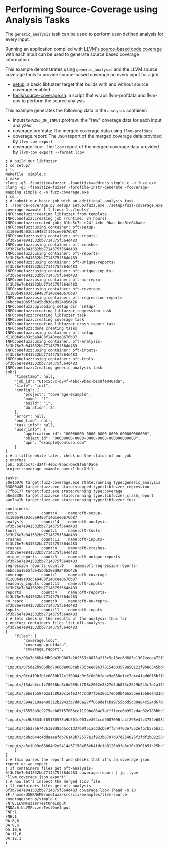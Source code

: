 # Performing Source-Coverage using Analysis Tasks

The `generic_analysis` task can be used to perform user-defined analysis for every input.  

Running an application compiled with [LLVM's source-based code coverage](https://clang.llvm.org/docs/SourceBasedCodeCoverage.html) with each input can be used to generate source based coverage information.

This example demonstrates using `generic_analysis` and the LLVM source coverage tools to provide source-based coverage on every input for a job.

* [setup](setup): a basic libfuzzer target that builds with and without source coverage enabled
* [tools/source-coverage.sh](tools/source-coverage.sh): a script that wraps llvm-profdata and llvm-cov to perform the source analysis

This example generates the following data in the `analysis` container:
* inputs/`SHA256_OF_INPUT`.profraw: the "raw" coverage data for each input analyzed
* coverage.profdata: The merged coverage data using `llvm-profdata`
* coverage.report: The `JSON` report of the merged coverage data provided by `llvm-cov export`
* coverage.lcov : The `lcov` report of the merged coverage data provided by `llvm-cov export --format lcov`

```
❯ # build our libfuzzer
❯ cd setup/ 
❯ ls
Makefile  simple.c
❯ make
clang -g3 -fsanitize=fuzzer -fsanitize=address simple.c -o fuzz.exe
clang -g3 -fsanitize=fuzzer -fprofile-instr-generate -fcoverage-mapping simple.c -o fuzz-coverage.exe 
❯ cd ..
❯ # submit our basic job with an additional analysis task
❯ ./source-coverage.py setup/ setup/fuzz.exe ./setup/fuzz-coverage.exe coverage-example 1 1 linux-1 ./tools/
INFO:onefuzz:creating libfuzzer from template
INFO:onefuzz:creating job (runtime: 24 hours)
INFO:onefuzz:created job: 61bc5c7c-d24f-4ebc-9bac-bec8fe040ade
INFO:onefuzz:using container: oft-setup-d1100b49a03c5a9483f140cee0676b87
INFO:onefuzz:using container: oft-inputs-6f3b76e7e841532bb7714375f564d483
INFO:onefuzz:using container: oft-crashes-6f3b76e7e841532bb7714375f564d483
INFO:onefuzz:using container: oft-reports-6f3b76e7e841532bb7714375f564d483
INFO:onefuzz:using container: oft-unique-reports-6f3b76e7e841532bb7714375f564d483
INFO:onefuzz:using container: oft-unique-inputs-6f3b76e7e841532bb7714375f564d483
INFO:onefuzz:using container: oft-no-repro-6f3b76e7e841532bb7714375f564d483
INFO:onefuzz:using container: oft-coverage-d1100b49a03c5a9483f140cee0676b87
INFO:onefuzz:using container: oft-regression-reports-06bdcba10b5f5e45bdb38ed924856426
INFO:onefuzz:uploading setup dir `setup/`
INFO:onefuzz:creating libfuzzer_regression task
INFO:onefuzz:creating libfuzzer task
INFO:onefuzz:creating coverage task
INFO:onefuzz:creating libfuzzer_crash_report task
INFO:onefuzz:done creating tasks
INFO:onefuzz:using container: oft-setup-d1100b49a03c5a9483f140cee0676b87
INFO:onefuzz:using container: oft-analysis-6f3b76e7e841532bb7714375f564d483
INFO:onefuzz:using container: oft-inputs-6f3b76e7e841532bb7714375f564d483
INFO:onefuzz:using container: oft-tools-6f3b76e7e841532bb7714375f564d483
INFO:onefuzz:Creating generic_analysis task
job:{
    "timestamp": null,
    "job_id": "61bc5c7c-d24f-4ebc-9bac-bec8fe040ade",
    "state": "init",
    "config": {
        "project": "coverage-example",
        "name": "1",
        "build": "1",
        "duration": 24
    },
    "error": null,
    "end_time": null,
    "task_info": null,
    "user_info": {
        "application_id": "00000000-0000-0000-0000-000000000000",
        "object_id": "00000000-0000-0000-0000-000000000000",
        "upn": "example@contoso.com"
    }
}
❯ # a little while later, check on the status of our job
❯ onefuzz
job: 61bc5c7c-d24f-4ebc-9bac-bec8fe040ade
project:coverage-example name:1 build:1

tasks:
50e1b076 target:fuzz-coverage.exe state:running type:generic_analysis
63880445 target:fuzz.exe state:stopped type:libfuzzer_regression
77fb6177 target:fuzz.exe state:running type:coverage
a8e3338c target:fuzz.exe state:running type:libfuzzer_crash_report
aae7ba1b target:fuzz.exe state:running type:libfuzzer_fuzz

containers:
setup           count:4     name:oft-setup-d1100b49a03c5a9483f140cee0676b87
analysis        count:14    name:oft-analysis-6f3b76e7e841532bb7714375f564d483
tools           count:1     name:oft-tools-6f3b76e7e841532bb7714375f564d483
crashes         count:11    name:oft-inputs-6f3b76e7e841532bb7714375f564d483
crashes         count:4     name:oft-crashes-6f3b76e7e841532bb7714375f564d483
unique_reports  count:3     name:oft-unique-reports-6f3b76e7e841532bb7714375f564d483
regression_reports count:0     name:oft-regression-reports-06bdcba10b5f5e45bdb38ed924856426
coverage        count:1     name:oft-coverage-d1100b49a03c5a9483f140cee0676b87
readonly_inputs count:11    name:oft-inputs-6f3b76e7e841532bb7714375f564d483
reports         count:4     name:oft-reports-6f3b76e7e841532bb7714375f564d483
no_repro        count:0     name:oft-no-repro-6f3b76e7e841532bb7714375f564d483
inputs          count:11    name:oft-inputs-6f3b76e7e841532bb7714375f564d483
❯ # lets check on the results of the analysis thus far
❯ onefuzz containers files list oft-analysis-6f3b76e7e841532bb7714375f564d483
{
    "files": [
        "coverage.lcov",
        "coverage.profdata",
        "coverage.report",
        "inputs/06a7e66b4ddb9d43b9007e20f351c8076a2f5c5c13ec6d683e1307eeee472f7a.profraw",
        "inputs/075de2b906dbd7066da008cab735bee896370154603579a50122f9b88545bd45.profraw",
        "inputs/0fc4f9bfb1e6850b77e130904c0d5f8d0bfabe9a658efee7c4c41ad0015bff22.profraw",
        "inputs/15dab3cc1c78958bc8c6d959cf708c2062e8327d3db873c2629b243c7e1a1759.profraw",
        "inputs/3ebe1b59762a1c8020c1efe3747dd07f0e30617ed60b4e6a5bee16b6ea421dd0.profraw",
        "inputs/594e519ae499312b29433b7dd8a97ff068defcba9755b6d5d00e84c524d67b06.profraw",
        "inputs/75558b9c2275acb05f57066ce1199be864c7affffece0b952edac02e785bbc9f.profraw",
        "inputs/bc9b8634ef85180578a9b501c901ce394ccd9087096fa4f298e4fc3752e60804.profraw",
        "inputs/c6b27b6743b120d83d5cc1d37b0f51acddcb69ff544763e7552efb7b575bac38.profraw",
        "inputs/c8bc644c4ddaaeafdb76142b72577e1f923b6797d87d254025f2fdf2b8225540.profraw",
        "inputs/e5e1b99e66064d2e9414a37158465eb4fdc1a8120b9fa8e10e9301b5fc25bc98.profraw"
    ]
}
❯ # this parses the report and checks that it's an coverage json report as we expect
❯ 1f containers files get oft-analysis-6f3b76e7e841532bb7714375f564d483 coverage.report | jq .type
"llvm.coverage.json.export"
❯ # now let's inspect the merged lcov file
❯ 1f containers files get oft-analysis-6f3b76e7e841532bb7714375f564d483 coverage.lcov |head -n 10
SF:/home/USERNAME/onefuzz/src/cli/examples/llvm-source-coverage/setup/simple.c
FN:8,LLVMFuzzerTestOneInput
FNDA:6,LLVMFuzzerTestOneInput
FNF:1
FNH:1
DA:8,6
DA:9,6
DA:10,6
DA:11,6
DA:12,1
❯  
```
